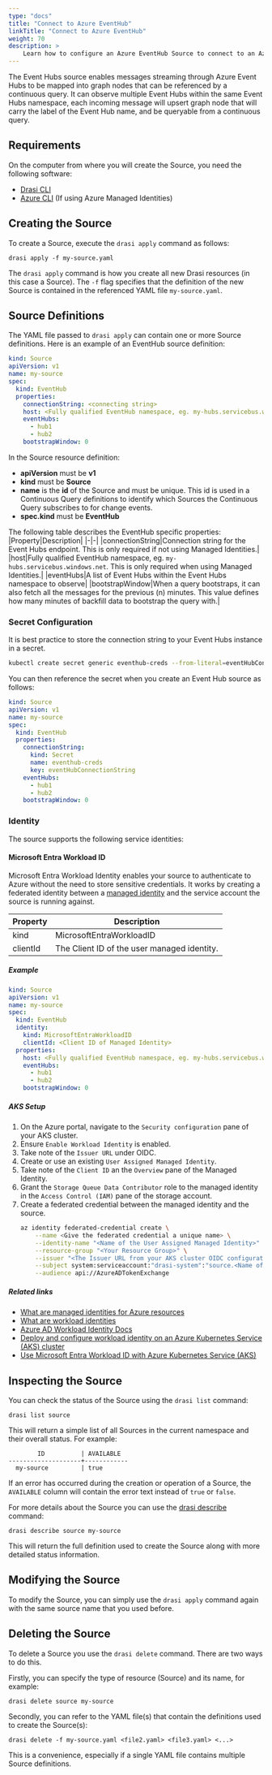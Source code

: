 ```yaml
---
type: "docs"
title: "Connect to Azure EventHub"
linkTitle: "Connect to Azure EventHub"
weight: 70
description: >
    Learn how to configure an Azure EventHub Source to connect to an Azure EventHub
---
```


The Event Hubs source enables messages streaming through Azure Event Hubs to be mapped into graph nodes that can be referenced by a continuous query.
It can observe multiple Event Hubs within the same Event Hubs namespace, each incoming message will upsert graph node that will carry the label of the Event Hub name, and be queryable from a continuous query.


## Requirements
On the computer from where you will create the Source, you need the following software:
- [Drasi CLI](/reference/command-line-interface/) 
- [Azure CLI](https://learn.microsoft.com/en-us/cli/azure/) (If using Azure Managed Identities)


## Creating the Source
To create a Source, execute the `drasi apply` command as follows:

```text
drasi apply -f my-source.yaml
```

The `drasi apply` command is how you create all new Drasi resources (in this case a Source). The `-f` flag specifies that the definition of the new Source is contained in the referenced YAML file `my-source.yaml`.

## Source Definitions
The YAML file passed to `drasi apply` can contain one or more Source definitions. Here is an example of an EventHub source definition:

```yaml
kind: Source
apiVersion: v1
name: my-source
spec:
  kind: EventHub
  properties:
    connectionString: <connecting string>
    host: <Fully qualified EventHub namespace, eg. my-hubs.servicebus.windows.net>
    eventHubs:
      - hub1
      - hub2
    bootstrapWindow: 0
```
In the Source resource definition:

- **apiVersion** must be **v1**
- **kind** must be **Source**
- **name** is the **id** of the Source and must be unique. This id is used in a Continuous Query definitions to identify which Sources the Continuous Query subscribes to for change events.
- **spec.kind** must be **EventHub**

The following table describes the EventHub specific properties:
|Property|Description|
|-|-|
|connectionString|Connection string for the Event Hubs endpoint. This is only required if not using Managed Identities.|
|host|Fully qualified EventHub namespace, eg. `my-hubs.servicebus.windows.net`. This is only required when using Managed Identities.|
|eventHubs|A list of Event Hubs within the Event Hubs namespace to observe|
|bootstrapWindow|When a query bootstraps, it can also fetch all the messages for the previous (n) minutes.  This value defines how many minutes of backfill data to bootstrap the query with.|

### Secret Configuration

It is best practice to store the connection string to your Event Hubs instance in a secret.

```bash
kubectl create secret generic eventhub-creds --from-literal=eventHubConnectionString=...
```

You can then reference the secret when you create an Event Hub source as follows:

```yaml
kind: Source
apiVersion: v1
name: my-source
spec:
  kind: EventHub
  properties:
    connectionString: 
      kind: Secret
      name: eventhub-creds
      key: eventHubConnectionString
    eventHubs:
      - hub1
      - hub2
    bootstrapWindow: 0
```

### Identity

The source supports the following service identities:

#### Microsoft Entra Workload ID

Microsoft Entra Workload Identity enables your source to authenticate to Azure without the need to store sensitive credentials. It works by creating a federated identity between a [managed identity](https://learn.microsoft.com/en-us/entra/identity/managed-identities-azure-resources/overview) and the service account the source is running against.

| Property | Description |
|-|-|
| kind | MicrosoftEntraWorkloadID |
| clientId | The Client ID of the user managed identity.|

##### Example

```yaml
kind: Source
apiVersion: v1
name: my-source
spec:
  kind: EventHub
  identity:
    kind: MicrosoftEntraWorkloadID
    clientId: <Client ID of Managed Identity>
  properties:
    host: <Fully qualified EventHub namespace, eg. my-hubs.servicebus.windows.net>
    eventHubs:
      - hub1
      - hub2
    bootstrapWindow: 0
```

##### AKS Setup

1. On the Azure portal, navigate to the `Security configuration` pane of your AKS cluster.
1. Ensure `Enable Workload Identity` is enabled.
1. Take note of the `Issuer URL` under OIDC.
1. Create or use an existing `User Assigned Managed Identity`.
1. Take note of the `Client ID` an the `Overview` pane of the Managed Identity.
1. Grant the `Storage Queue Data Contributor` role to the managed identity in the `Access Control (IAM)` pane of the storage account.
1. Create a federated credential between the managed identity and the source.
    ```bash
    az identity federated-credential create \
        --name <Give the federated credential a unique name> \
        --identity-name "<Name of the User Assigned Managed Identity>" \
        --resource-group "<Your Resource Group>" \
        --issuer "<The Issuer URL from your AKS cluster OIDC configuration>" \
        --subject system:serviceaccount:"drasi-system":"source.<Name of your Source>" \
        --audience api://AzureADTokenExchange
    ```


##### Related links
* [What are managed identities for Azure resources](https://learn.microsoft.com/en-us/entra/identity/managed-identities-azure-resources/overview)
* [What are workload identities](https://learn.microsoft.com/en-us/entra/workload-id/workload-identities-overview)
* [Azure AD Workload Identity Docs](https://azure.github.io/azure-workload-identity/docs/introduction.html)
* [Deploy and configure workload identity on an Azure Kubernetes Service (AKS) cluster](https://learn.microsoft.com/en-us/azure/aks/workload-identity-deploy-cluster)
* [Use Microsoft Entra Workload ID with Azure Kubernetes Service (AKS)](https://learn.microsoft.com/en-us/azure/aks/workload-identity-overview)


## Inspecting the Source

You can check the status of the Source using the `drasi list` command:

```text
drasi list source
```

This will return a simple list of all Sources in the current namespace and their overall status. For example:

```
        ID          | AVAILABLE
--------------------+------------
  my-source         | true
```

If an error has occurred during the creation or operation of a Source, the `AVAILABLE` column will contain the error text instead of `true` or `false`.

For more details about the Source you can use the [drasi describe](/reference/command-line-interface#drasi-describe) command:

```text
drasi describe source my-source
```

This will return the full definition used to create the Source along with more detailed status information.


## Modifying the Source
To modify the Source, you can simply use the `drasi apply` command again with the same source name that you used before.

## Deleting the Source
To delete a Source you use the `drasi delete` command. There are two ways to do this. 

Firstly, you can specify the type of resource (Source) and its name, for example:

```text
drasi delete source my-source
```

Secondly, you can refer to the YAML file(s) that contain the definitions used to create the Source(s):

```text
drasi delete -f my-source.yaml <file2.yaml> <file3.yaml> <...>
```

This is a convenience, especially if a single YAML file contains multiple Source definitions. 

